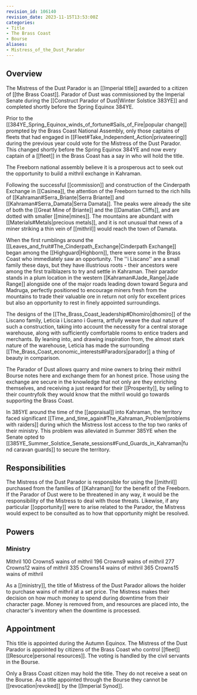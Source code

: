 ```yaml
---
revision_id: 106140
revision_date: 2023-11-15T13:53:00Z
categories:
- Title
- The Brass Coast
- Bourse
aliases:
- Mistress_of_the_Dust_Parador
---
```


## Overview
The Mistress of the Dust Parador is an [[Imperial title]] awarded to a citizen of [[the Brass Coast]]. Parador of Dust was commissioned by the Imperial Senate during the [[Construct Parador of Dust|Winter Solstice 383YE]] and completed shortly before the Spring Equinox 384YE.

Prior to the [[384YE_Spring_Equinox_winds_of_fortune#Sails_of_Fire|popular change]] prompted by the Brass Coast National Assembly, only those captains of fleets that had engaged in [[Fleet#Take_Independent_Action|privateering]] during the previous year could vote for the Mistress of the Dust Parador. This changed shortly before the Spring Equinox 384YE and now every captain of a [[fleet]] in the Brass Coast has a say in who will hold the title.

The Freeborn national assembly believe it is a prosperous act to seek out the opportunity to build a mithril exchange in Kahraman.

Following the successful [[commission]] and construction of the Cinderpath Exchange in [[Casinea]], the attention of the Freeborn turned to the rich hills of [[Kahraman#Serra_Briante|Serra Briante]] and [[Kahraman#Serra_Damata|Serra Damata]]. The peaks were already the site of both the [[Great Mine of Briante]] and the [[Damatian Cliffs]], and are dotted with smaller [[mine|mines]]. The mountains are abundant with [[Materials#Metals|precious metals]], and it is not unusual that news of a miner striking a thin vein of [[mithril]] would reach the town of Damata.

When the first rumblings around the [[Leaves_and_fruit#The_Cinderpath_Exchange|Cinderpath Exchange]] began among the [[Highguard|Highborn]], there were some in the Brass Coast who immediately saw an opportunity. The ''i Liscano'' are a small family these days, but they have illustrious roots - their ancestors were among the first trailblazers to try and settle in Kahraman. Their parador stands in a plum location in the western [[Kahraman#Jade_Range|Jade Range]] alongside one of the major roads leading down toward Segura and Madruga, perfectly positioned to encourage miners fresh from the mountains to trade their valuable ore in return not only for excellent prices but also an opportunity to rest in finely appointed surroundings. 

The designs of the [[The_Brass_Coast_leadership#Dhomiro|dhomiro]] of the Liscano family, Leticia i Liscano i Guerra, artfully weave the dual nature of such a construction, taking into account the necessity for a central storage warehouse, along with sufficiently comfortable rooms to entice traders and merchants. By leaning into, and drawing inspiration from, the almost stark nature of the warehouse, Leticia has made the surrounding [[The_Brass_Coast_economic_interests#Paradors|parador]] a thing of beauty in comparison.

The Parador of Dust allows quarry and mine owners to bring their mithril Bourse notes here and exchange them for an honest price. Those using the exchange are secure in the knowledge that not only are they enriching themselves, and receiving a just reward for their [[Prosperity]], by selling to their countryfolk they would know that the mithril would go towards supporting the Brass Coast.

In 385YE around the time of the [[appraisal]] into Kahraman, the territory faced significant [[Time_and_time_again#The_Kahraman_Problem|problems with raiders]] during which the Mistress lost access to the top two ranks of their ministry. This problem was alleviated in Summer 385YE when the Senate opted to [[385YE_Summer_Solstice_Senate_sessions#Fund_Guards_in_Kahraman|fund caravan guards]] to secure the territory.

## Responsibilities
The Mistress of the Dust Parador is responsible for using the [[mithril]] purchased from the families of [[Kahraman]] for the benefit of the Freeborn. If the Parador of Dust were to be threatened in any way, it would be the responsibility of the Mistress to deal with those threats. Likewise, if any particular [[opportunity]] were to arise related to the Parador, the Mistress would expect to be consulted as to how that opportunity might be resolved.

## Powers
### Ministry

Mithril
100 Crowns5 wains of mithril
196 Crowns9 wains of mithril
277 Crowns12 wains of mithril
335 Crowns14 wains of mithril
365 Crowns15 wains of mithril

As a [[ministry]], the title of Mistress of the Dust Parador allows the holder to purchase wains of mithril at a set price. The Mistress makes their decision on how much money to spend during downtime from their character page. Money is removed from, and resources are placed into, the character's inventory when the downtime is processed.

## Appointment
This title is appointed during the Autumn Equinox. The Mistress of the Dust Parador is appointed by citizens of the Brass Coast who control [[fleet]] [[Resource|personal resources]]. The voting is handled by the civil servants in the Bourse. 

Only a Brass Coast citizen may hold the title. They do not receive a seat on the Bourse. As a title appointed through the Bourse they cannot be [[revocation|revoked]] by the [[Imperial Synod]].





